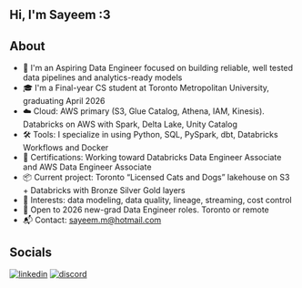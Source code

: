 ## Hi, I'm Sayeem :3

## About
- 🧱 I'm an Aspiring Data Engineer focused on building reliable, well tested data pipelines and analytics-ready models
- 🎓 I'm a Final-year CS student at Toronto Metropolitan University, graduating April 2026
- ☁️ Cloud: AWS primary (S3, Glue Catalog, Athena, IAM, Kinesis). Databricks on AWS with Spark, Delta Lake, Unity Catalog
- 🛠️ Tools: I specialize in using Python, SQL, PySpark, dbt, Databricks Workflows and Docker
- 📜 Certifications: Working toward Databricks Data Engineer Associate and AWS Data Engineer Associate
- 📦 Current project: Toronto “Licensed Cats and Dogs” lakehouse on S3 + Databricks with Bronze Silver Gold layers
- 🔎 Interests: data modeling, data quality, lineage, streaming, cost control
- 🤝 Open to 2026 new-grad Data Engineer roles. Toronto or remote
- 📬 Contact: sayeem.m@hotmail.com

## Socials
[![linkedin](https://img.icons8.com/ios-filled/50/0077B5/linkedin.png)][1]
[![discord](https://img.icons8.com/ios-filled/50/5865F2/discord-logo.png)][2]

[1]: https://www.linkedin.com/in/sayeem-mahfuz/
[2]: https://discord.com/users/668252813163233280
